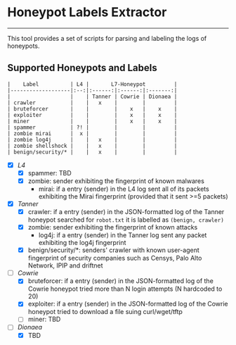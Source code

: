 # Honeypot Labels Extractor
___

This tool provides a set of scripts for parsing and labeling the logs of honeypots.


## Supported Honeypots and Labels

```
|    Label          | L4 |       L7-Honeypot         |
|-------------------|:--:|:------:|:------:|:-------:|
|                   |    | Tanner | Cowrie | Dionaea |
| crawler           |    |   x    |        |         |
| bruteforcer       |    |        |    x   |    x    |
| exploiter         |    |        |    x   |    x    |
| miner             |    |        |    x   |    x    |
| spammer           | ?! |        |        |         |
| zombie mirai      |  x |        |        |         |
| zombie log4j      |    |   x    |        |         |
| zombie shellshock |    |   x    |        |         |
| benign/security/* |    |   x    |        |         |

```

- [x] *L4*
    - [x] spammer: TBD
    - [x] zombie: sender exhibiting the fingerprint of known malwares
        - mirai: if a entry (sender) in the L4 log sent all of its packets 
         exhibiting the Mirai fingerprint (provided that it sent >=5 packets)
- [x] *Tanner* 
    - [x] crawler: if a entry (sender) in the JSON-formatted log of the Tanner 
    honeypot searched for `robot.txt` it is labelled as `(benign, crawler)`
    - [x] zombie: sender exhibiting the fingerprint of known attacks
        - log4j: if a entry (sender) in the Tanner log sent any packet
         exhibiting the log4j fingerprint
    - [x] benign/security/*: senders' crawler with known user-agent fingerprint
    of security companies such as Censys, Palo Alto Network, IPIP and driftnet
- [ ] *Cowrie* 
    - [x] bruteforcer: if a entry (sender) in the JSON-formatted log of the 
    Cowrie honeypot tried more than N login attempts (N hardcoded to 20)
    - [x] exploiter: if a entry (sender) in the JSON-formatted log of the 
    Cowrie honeypot tried to download a file suing curl/wget/tftp
    - [ ] miner: TBD
- [ ] *Dionaea* 
    - [x] TBD

